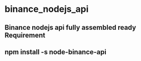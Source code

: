 # binance_nodejs_api
Binance nodejs api fully assembled ready
Requirement 
------
npm install -s node-binance-api
----
